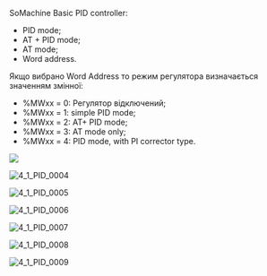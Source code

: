 SoMachine Basic PID controller:

- PID mode;
- AT + PID mode;
- AT mode;
- Word address.

Якщо вибрано Word Address  то режим регулятора визначається значенням змінної:

- %MWxx = 0: Регулятор відключений;
- %MWxx = 1: simple PID mode;
- %MWxx = 2: AT+ PID mode;
- %MWxx = 3: AT mode only; 
- %MWxx = 4: PID mode, with PI corrector type.

![](C:\github\PLCBeginner\Лекції\media\4_1_PID_0002.jpg)

![4_1_PID_0004](C:\github\PLCBeginner\Лекції\media\4_1_PID_0004.jpg)

![4_1_PID_0005](C:\github\PLCBeginner\Лекції\media\4_1_PID_0005.jpg)

![4_1_PID_0006](C:\github\PLCBeginner\Лекції\media\4_1_PID_0006.jpg)

![4_1_PID_0007](C:\github\PLCBeginner\Лекції\media\4_1_PID_0007.jpg)

![4_1_PID_0008](C:\github\PLCBeginner\Лекції\media\4_1_PID_0008.jpg)

![4_1_PID_0009](C:\github\PLCBeginner\Лекції\media\4_1_PID_0009.jpg)